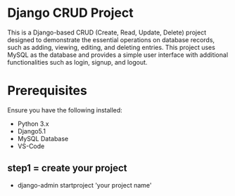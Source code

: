 # Django CRUD Project
This is a Django-based CRUD (Create, Read, Update, Delete) project designed to demonstrate the essential operations on database records, such as adding, viewing, editing, and deleting entries. This project uses MySQL as the database and provides a simple user interface with additional functionalities such as login, signup, and logout.

# Prerequisites
Ensure you have the following installed:

- Python 3.x
- Django5.1
- MySQL Database
- VS-Code

## step1 = create your project
- django-admin startproject 'your project name'
